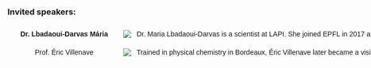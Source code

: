 
<html>

<style type="text/css">
.page-header {
  color: white;
  text-align: center;
  background-color: white;
  background-image: url("./images/atmoheader.png");
  background-repeat: no-repeat;
  background-size: cover;
  margin: 0 auto;
}
</style>
<body>

<h3> Invited speakers:</h3>

<style type="text/css">
.tg  {border-collapse:collapse;border-spacing:0;}
.tg td{border-color:black;border-style:solid;border-width:1px;font-family:Arial, sans-serif;font-size:14px;
  overflow:hidden;padding:10px 5px;word-break:normal;}
.tg th{border-color:black;border-style:solid;border-width:1px;font-family:Arial, sans-serif;font-size:14px;
  font-weight:normal;overflow:hidden;padding:10px 5px;word-break:normal;}
.tg .tg-zv4m{border-color:#ffffff;text-align:left;vertical-align:top}
.tg .tg-8jgo{border-color:#ffffff;text-align:center;vertical-align:top}
.tg .tg-aw21{border-color:#ffffff;font-weight:bold;text-align:center;vertical-align:top}
</style>
<table class="tg" style="undefined;table-layout: fixed; width: 7090px"><colgroup>
<col style="width: 227px">
<col style="width: 25px">
<col style="width: 6838px">
</colgroup>
<thead>
  <tr>
    <td class="tg-8jgo"><span style="font-weight:700;font-style:normal;text-decoration:none">Dr. Lbadaoui-Darvas Mária</span></td>
    <td class="tg-8jgo"><a href="https://www.epfl.ch/labs/lapi/team/personnel-highlights/dr-lbadaoui-darvas-maria/" target="_blank"><img src="https://www.epfl.ch/labs/lapi/wp-content/uploads/2020/06/MariaAA-1024x608.jpg"></a></td>
    <td class="tg-zv4m">Dr. Maria Lbadaoui-Darvas is a scientist at LAPI. She joined EPFL in 2017 as post-doc at APRL, under the leadership of Dr. Satoshi Takahama. Her main expertise is molecular level characterisation of aerosol processes using molecular dynamics and Monte Carlo simulations in conjunction with statistical thermodynamics.</td>
  </tr></thead>
<tbody>
  <tr>
    <td class="tg-8jgo">Prof. Éric Villenave</td>
    <td class="tg-8jgo"><a href="https://www.u-bordeaux.fr/universite/espace-presse/repertoire-dexperts/eric-villenave" target="_blank"><img src="https://www.u-bordeaux.fr/application/files/cache/thumbnails/eric-villenave-324763c0c02a76c67a3fb654181485f9.jpg"></a></td>
    <td class="tg-zv4m">Trained in physical chemistry in Bordeaux, Éric Villenave later became a visiting researcher at the National Institute of Standards and Technology (NIST) in Washington, DC, USA, supported by funding from NASA's Upper Atmosphere Research Program. Over the course of his career, he has held various positions, including director of the Aquitaine Observatory of Earth Sciences, head of the Master's program in Environmental Chemistry and Quality in Bordeaux, "Ocean-Atmosphere" project officer at the CNRS (INSU) in Paris, and deputy director of the LabEx COTE (Evolution, Adaptation, and Governance of Continental and Coastal Ecosystems), where he was in charge of training. <span style="font-weight:400;font-style:normal;text-decoration:none">He is currently responsible for UB GRADE SENSE (Environmental Sciences), coordinator of the UB-Breathe Living Lab on Air Quality and Climate Change, and co-director of the International Master's program in Environmental Management. Éric Villenave has also established various international collaborations, notably with Carnegie Mellon University, the University of North Carolina, and University College Cork.</span></td>
  </tr>
</tbody></table>

<!--<h3>List of confirmed speakers:</h3>
  <ul>
<li>	<b>Carlo	Camilloni</b>,	Dipartimento di Bioscienze, Università degli Studi di Milano, Milano, Italy. 	</li>
<li>	<b>Anthony	Ferté</b>,	Center For Free-Electron Laser Science, Hamburg.	</li>
<li>	<b>Nanna	List</b>, KTH Royal Institute of Technology, Sweden. 	</li>
<li>	<b>Nikita	Medvedev</b>,	Department of Radiation and Chemical Physics, FZU, Czech Republic. 	</li>
<li>	<b>Eva	Muchová</b>,	Department of Physics, UCT Prague, Czech Republic. 	</li>
<li>	<b>Nina Rohringer</b>,	University of Hamburg, Germany.	</li>
<li>	<b>Frank	Rosmej</b>,	Physique Atomique des Plasmas Denses, LULI, Institut Polytechnique de Paris, France.	</li>
<li>	<b>Marco	Ruberti</b>,	Department of Physics, Imperial College London, UK. 	</li>
<li>	<b>Trond	Saue</b>,	LCPQ, Université de Toulouse, France. 	</li>
<li>	<b>André	Severo Pereira Gomes</b>,	PhLam, Université de Lille, France. 	</li>
<li>	<b>Francesco	Sottile</b>,	École Polytechnique, Paris, France. 	</li>
<li>	<b>Artur Tam</b>, University of Tartu, Estonia. 	</li>
<li>	<b>Oriol	Vendrell</b>,	University of Heidelberg, Germany. 	</li>
</ul>-->
</body>
</html>
